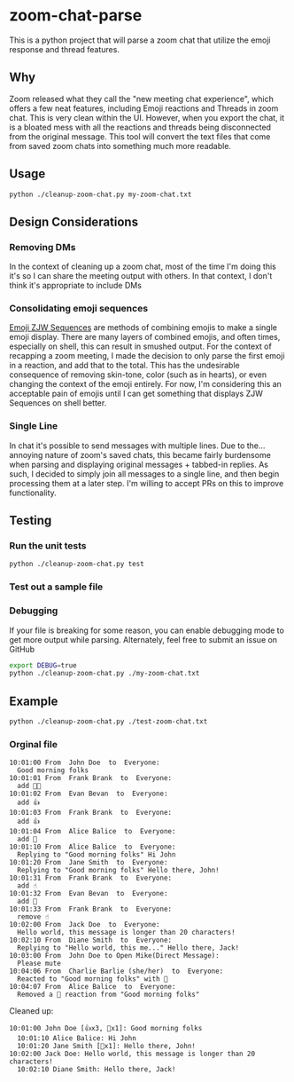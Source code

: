 # zoom-chat-parse

This is a python project that will parse a zoom chat that utilize the emoji response and thread features.

## Why

Zoom released what they call the "new meeting chat experience", which offers a few neat features, including Emoji reactions and Threads in zoom chat.  This is very clean within the UI.  However, when you export the chat, it is a bloated mess with all the reactions and threads being disconnected from the original message.  This tool will convert the text files that come from saved zoom chats into something much more readable.

## Usage

```sh
python ./cleanup-zoom-chat.py my-zoom-chat.txt
```

## Design Considerations

### Removing DMs

In the context of cleaning up a zoom chat, most of the time I'm doing this it's so I can share the meeting output with others.  In that context, I don't think it's appropriate to include DMs

### Consolidating emoji sequences

[Emoji ZJW Sequences](https://blog.emojipedia.org/emoji-zwj-sequences-three-letters-many-possibilities/) are methods of combining emojis to make a single emoji display.  There are many layers of combined emojis, and often times, especially on shell, this can result in smushed output.  For the context of recapping a zoom meeting, I made the decision to only parse the first emoji in a reaction, and add that to the total.  This has the undesirable consequence of removing skin-tone, color (such as in hearts), or even changing the context of the emoji entirely.  For now, I'm considering this an acceptable pain of emojis until I can get something that displays ZJW Sequences on shell better.

### Single Line

In chat it's possible to send messages with multiple lines.  Due to the... annoying nature of zoom's saved chats, this became fairly burdensome when parsing and displaying original messages + tabbed-in replies.  As such, I decided to simply join all messages to a single line, and then begin processing them at a later step.  I'm willing to accept PRs on this to improve functionality.

## Testing

### Run the unit tests

```sh
python ./cleanup-zoom-chat.py test
```

### Test out a sample file

### Debugging

If your file is breaking for some reason, you can enable debugging mode to get more output while parsing.  Alternately, feel free to submit an issue on GitHub

```sh
export DEBUG=true
python ./cleanup-zoom-chat.py ./my-zoom-chat.txt
```

## Example

```sh
python ./cleanup-zoom-chat.py ./test-zoom-chat.txt
```

### Orginal file

```
10:01:00 From  John Doe  to  Everyone:
  Good morning folks
10:01:01 From  Frank Brank  to  Everyone:
  add 👍🏻
10:01:02 From  Evan Bevan  to  Everyone:
  add 👍
10:01:03 From  Frank Brank  to  Everyone:
  add 👍
10:01:04 From  Alice Balice  to  Everyone:
  add 🍪
10:01:10 From  Alice Balice  to  Everyone:
  Replying to "Good morning folks" Hi John
10:01:20 From  Jane Smith  to  Everyone:
  Replying to "Good morning folks" Hello there, John!
10:01:31 From  Frank Brank  to  Everyone:
  add ☝️
10:01:32 From  Evan Bevan  to  Everyone:
  add 💯
10:01:33 From  Frank Brank  to  Everyone:
  remove ☝️
10:02:00 From  Jack Doe  to  Everyone:
  Hello world, this message is longer than 20 characters!
10:02:10 From  Diane Smith  to  Everyone:
  Replying to "Hello world, this me..." Hello there, Jack!
10:03:00 From  John Doe to Open Mike(Direct Message):
  Please mute
10:04:06 From  Charlie Barlie (she/her)  to  Everyone:
  Reacted to "Good morning folks" with 👋
10:04:07 From  Alice Balice  to  Everyone:
  Removed a 🍪 reaction from "Good morning folks"
```

Cleaned up:

```
10:01:00 John Doe [👍x3, 👋x1]: Good morning folks
  10:01:10 Alice Balice: Hi John
  10:01:20 Jane Smith [💯x1]: Hello there, John!
10:02:00 Jack Doe: Hello world, this message is longer than 20 characters!
  10:02:10 Diane Smith: Hello there, Jack!
```

